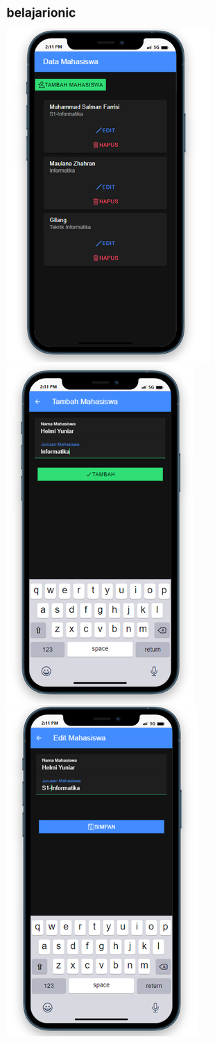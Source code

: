 # belajarionic
![alt text](https://github.com/muhammadsalmanfarrisi/belajarionic/blob/master/Tampilan%20Aplikasi/Screenshot%202023-11-13%20141122.png)
![alt text](https://github.com/muhammadsalmanfarrisi/belajarionic/blob/master/Tampilan%20Aplikasi/Screenshot%202023-11-13%20141227.png)
![alt text](https://github.com/muhammadsalmanfarrisi/belajarionic/blob/master/Tampilan%20Aplikasi/Screenshot%202023-11-13%20141300.png)
